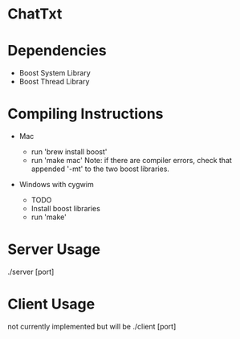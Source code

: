 # ChatTxt

Dependencies
==========
- Boost System Library 
- Boost Thread Library

Compiling Instructions
==========
- Mac 
	- run 'brew install boost' 
	- run 'make mac'
	Note: if there are compiler errors, check that appended '-mt' to the two boost libraries. 

- Windows with cygwim
	- TODO
	- Install boost libraries
	- run 'make'

Server Usage
==========
./server [port]

Client Usage
==========
not currently implemented but will be
./client [port]
